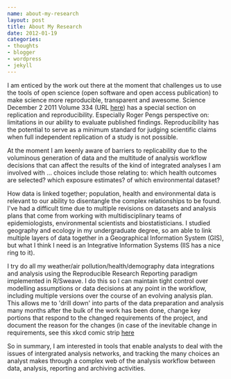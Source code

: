 ```yaml
--- 
name: about-my-research
layout: post
title: About My Research
date: 2012-01-19
categories: 
- thoughts
- blogger
- wordpress
- jekyll
---
```


I am enticed by the work out there at the moment that challenges us to use the tools of open science (open software and open access publication) to make science more reproducible, transparent and awesome.  Science December 2 2011 Volume 334 (URL [here][]) has a special section on replication and reproducibility.  Especially Roger Pengs perspective on:
limitations in our ability to evaluate published findings. Reproducibility has the potential to serve as a minimum standard for judging scientific claims when full independent replication of a study is not possible.

At the moment I am keenly aware of barriers to replicability due to the voluminous generation of data and the multitude of analysis workflow decisions that can affect the results of the kind of integrated analyses I am involved with ... choices include those relating to: which health outcomes are selected? which exposure estimates? of which environmental dataset?  

How data is linked together; population, health and environmental data is relevant to our ability to disentangle the complex relationships to be found.   I've had a difficult time due to multiple revisions on datasets and analysis plans that come from working with multidisciplinary teams of epidemiologists, environmental scientists and biostatisticians.  I studied geography and ecology in my undergraduate degree, so am able to link multiple layers of data together in a Geographical Information System (GIS), but what I think I need is an Integrative Information Systems (IIS has a nice ring to it).  

I try do all my weather/air pollution/health/demography data integrations and analysis using the Reproducible Research Reporting paradigm implemented in R/Sweave.  I do this so I can maintain tight control over modelling assumptions or data decisions at any point in the workflow, including multiple versions over the course of an evolving analysis plan.  This allows me to 'drill down' into parts of the data preparation and analysis many months after the bulk of the work has been done, change key portions that respond to the changed requirements of the project, and document the reason for the changes (in case of the inevitable change in requirements, see this xkcd comic strip [here][here2]

So in summary, I am interested in tools that enable analysts to deal with the issues of intergrated analysis networks, and tracking the many choices an analyst makes through a complex web of the analysis workflow between data, analysis, reporting and archiving activities.


[here]: http://www.sciencemag.org/content/334/6060.toc
[here2]: http://xkcd.com/844/